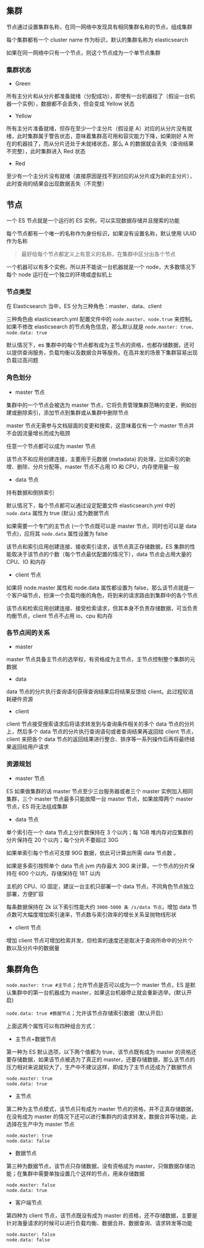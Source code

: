 ## 集群

节点通过设置集群名称，在同一网络中发现具有相同集群名称的节点，组成集群

每个集群都有一个 cluster name 作为标识，默认的集群名称为 elasticsearch

如果在同一网络中只有一个节点，则这个节点成为一个单节点集群

### 集群状态

- Green

所有主分片和从分片都准备就绪（分配成功），即使有一台机器挂了（假设一台机器一个实例），数据都不会丢失，但会变成 Yellow 状态

- Yellow

所有主分片准备就绪，但存在至少一个主分片（假设是 A）对应的从分片没有就绪，此时集群属于警告状态，意味着集群高可用和容灾能力下降，如果刚好 A 所在的机器挂了，而从分片还处于未就绪状态，那么 A 的数据就会丢失（查询结果不完整），此时集群进入 Red 状态

- Red

至少有一个主分片没有就绪（直接原因是找不到对应的从分片成为新的主分片），此时查询的结果会出现数据丢失（不完整）

## 节点

一个 ES 节点就是一个运行的 ES 实例，可以实现数据存储并且搜索的功能

每个节点都有一个唯一的名称作为身份标识，如果没有设置名称，默认使用 UUID 作为名称

> 最好给每个节点都定义上有意义的名称，在集群中区分出各个节点

一个机器可以有多个实例，所以并不能说一台机器就是一个 node，大多数情况下每个 node 运行在一个独立的环境或虚拟机上

### 节点类型

在 Elasticsearch 当中，ES 分为三种角色：master、data、client

三种角色由 elasticsearch.yml 配置文件中的 `node.master`、`node.true` 来控制。如果不修改 elasticsearch 的节点角色信息，那么默认就是 `node.master: true`、`node.data: true`

默认情况下，es 集群中的每个节点都有成为主节点的资格，也都存储数据，还可以提供查询服务，负载均衡以及数据合并等服务。在高并发的场景下集群容易出现负载过高问题

### 角色划分

- master 节点

集群中的一个节点会被选为 master 节点，它将负责管理集群范畴的变更，例如创建或删除索引，添加节点到集群或从集群中删除节点

master 节点无需参与文档层面的变更和搜索，这意味着仅有一个 master 节点并不会因流量增长而成为瓶颈

任意一个节点都可以成为 master 节点

该节点不和应用创建连接，主要用于元数据 (metadata) 的处理，比如索引的新增、删除、分片分配等，master 节点不占用 IO 和 CPU，内存使用量一般

- data 节点

持有数据和倒排索引

默认情况下，每个节点都可以通过设定配置文件 elasticsearch.yml 中的 `node.data` 属性为 true (默认) 成为数据节点

如果需要一个专门的主节点 (一个节点既可以是 master 节点，同时也可以是 data 节点)，应将其 `node.data` 属性设置为 false

该节点和索引应用创建连接、接收索引请求，该节点真正存储数据，ES 集群的性能取决于该节点的个数（每个节点最优配置的情况下），data 节点会占用大量的 CPU、IO 和内存

- client 节点

如果将 node.master 属性和 node.data 属性都设置为 false，那么该节点就是一个客户端节点，扮演一个负载均衡的角色，将到来的请求路由到集群中的各个节点

该节点和检索应用创建连接、接受检索请求，但其本身不负责存储数据，可当负责均衡节点，client 节点不占用 io、cpu 和内存

### 各节点间的关系

- master

master 节点具备主节点的选举权，有资格成为主节点，主节点控制整个集群的元数据

- data

data 节点的分片执行查询语句获得查询结果后将结果反馈给 client。此过程较消耗硬件资源

- client

client 节点接受搜索请求后将请求转发到与查询条件相关的多个 data 节点的分片上，然后多个 data 节点的分片执行查询语句或者查询结果再返回给 client 节点，client 来把各个 data 节点的返回结果进行整合、排序等一系列操作后再将最终结果返回给用户请求

### 资源规划

- master 节点

ES 如果做集群的话 master 节点至少三台服务器或者三个 master 实例加入相同集群，三个 master 节点最多只能故障一台 master 节点，如果故障两个 master 节点，ES 将无法组成集群

- data 节点

单个索引在一个 data 节点上分片数保持在 3 个以内；每 1GB 堆内存对应集群的分片保持在 20 个以内；每个分片不要超过 30G

如果单索引每个节点可支撑 90G 数据，依此可计算出所需 data 节点数 。

如果是多索引按照单个 data 节点 jvm 内存最大 30G 来计算，一个节点的分片保持在 600 个以内，存储保持在 18T 以内

主机的 CPU、IO 固定，建议一台主机只部署一个 data 节点，不同角色节点独立部署，方便扩容

每条数据保持在 2k 以下索引性能大约 `3000-5000 条 /s/data 节点`，增加 data 节点数可大幅度增加索引速率，节点数与索引效率的增长关系呈抛物线形状

- client 节点

增加 client 节点可增加检索并发，但检索的速度还是取决于查询所命中的分片个数以及分片中的数据量

## 集群角色

`node.master: true #主节点`；允许节点是否可以成为一个 master 节点，ES 是默认集群中的第一台机器成为 master，如果这台机器停止就会重新选举。(默认开启)

`node.data: true #数据节点`；允许该节点存储索引数据（默认开启）

上面这两个属性可以有四种组合方式：

- 主节点+数据节点

第一种为 ES 默认选项，以下两个值都为 true，该节点既有成为 master 的资格还要存储数据，如果该节点被选为了真正的 master，还要存储数据，那么该节点的压力相对来说就较大了，生产中不建议这样，即成为了主节点还成为了数据节点

```
node.master: true
node.data: true
```

- 主节点

第二种为主节点模式，该节点只有成为 master 节点的资格，并不正真存储数据，在没有成为 master 的情况下还可以进行集群内的请求转发，数据合并等功能，此选择在生产中为 master 节点

```
node.master: true
node.data: false
```

- 数据节点

第三种为数据节点，该节点只存储数据，没有资格成为 master，只做数据存储功能；在集群中需要单独设置几个这样的节点，用来存储数据

```
node.master: false
node.data: true
```

- 客户端节点

第四种为 client 节点，该节点既没有成为 master 的资格，还不存储数据，主要是针对海量请求的时候可以进行负载均衡、数据合并、数据查询、请求转发等功能

```
node.master: false
node.data: false
```

